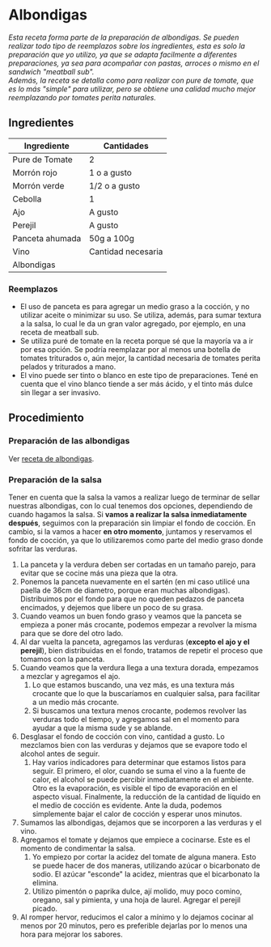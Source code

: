# Albondigas
_Esta receta forma parte de la preparación de albondigas. Se pueden realizar todo tipo de reemplazos sobre los ingredientes, esta es solo la preparación que yo utilizo, ya que se adapta facilmente a diferentes preparaciones, ya sea para acompañar con pastas, arroces o mismo en el sandwich "meatball sub"._  
_Además, la receta se detalla como para realizar con pure de tomate, que es lo más "simple" para utilizar, pero se obtiene una calidad mucho mejor reemplazando por tomates perita naturales._

## Ingredientes
| Ingrediente       | Cantidades            |
| ----------------- | --------------------- |
| Pure de Tomate    | 2                     |
| Morrón rojo       | 1 o a gusto           |
| Morrón verde      | 1/2 o a gusto         |
| Cebolla           | 1                     |
| Ajo               | A gusto               |
| Perejil           | A gusto               |
| Panceta ahumada   | 50g a 100g            |
| Vino              | Cantidad necesaria    |
| Albondigas        |                       |

### Reemplazos
* El uso de panceta es para agregar un medio graso a la cocción, y no utilizar aceite o minimizar su uso. Se utiliza, además, para sumar textura a la salsa, lo cual le da un gran valor agregado, por ejemplo, en una receta de meatball sub.
* Se utiliza puré de tomate en la receta porque sé que la mayoría va a ir por esa opción. Se podría reemplazar por al menos una botella de tomates triturados o, aún mejor, la cantidad necesaria de tomates perita pelados y triturados a mano.
* El vino puede ser tinto o blanco en este tipo de preparaciones. Tené en cuenta que el vino blanco tiende a ser más ácido, y el tinto más dulce sin llegar a ser invasivo.

## Procedimiento
### Preparación de las albondigas
Ver [receta de albondigas](carnes/rojas/albondigas.md).

### Preparación de la salsa
Tener en cuenta que la salsa la vamos a realizar luego de terminar de sellar nuestras albondigas, con lo cual tenemos dos opciones, dependiendo de cuando hagamos la salsa. Si **vamos a realizar la salsa inmediatamente después**, seguimos con la preparación sin limpiar el fondo de cocción. En cambio, si la vamos a hacer **en otro momento**, juntamos y reservamos el fondo de cocción, ya que lo utilizaremos como parte del medio graso donde sofritar las verduras.
1. La panceta y la verdura deben ser cortadas en un tamaño parejo, para evitar que se cocine más una pieza que la otra.
2. Ponemos la panceta nuevamente en el sartén (en mi caso utilicé una paella de 36cm de diametro, porque eran muchas albondigas). Distribuimos por el fondo para que no queden pedazos de panceta encimados, y dejemos que libere un poco de su grasa.
3. Cuando veamos un buen fondo graso y veamos que la panceta se empieza a poner más crocante, podemos empezar a revolver la misma para que se dore del otro lado.
4. Al dar vuelta la panceta, agregamos las verduras (**excepto el ajo y el perejil**), bien distribuidas en el fondo, tratamos de repetir el proceso que tomamos con la panceta.
5. Cuando veamos que la verdura llega a una textura dorada, empezamos a mezclar y agregamos el ajo. 
    1. Lo que estamos buscando, una vez más, es una textura más crocante que lo que la buscaríamos en cualquier salsa, para facilitar a un medio más crocante.
    2. Si buscamos una textura menos crocante, podemos revolver las verduras todo el tiempo, y agregamos sal en el momento para ayudar a que la misma sude y se ablande.
6. Desglasar el fondo de cocción con vino, cantidad a gusto. Lo mezclamos bien con las verduras y dejamos que se evapore todo el alcohol antes de seguir.
    1. Hay varios indicadores para determinar que estamos listos para seguir. El primero, el olor, cuando se suma el vino a la fuente de calor, el alcohol se puede percibir inmediatamente en el ambiente. Otro es la evaporación, es visible el tipo de evaporación en el aspecto visual. Finalmente, la reducción de la cantidad de líquido en el medio de cocción es evidente. Ante la duda, podemos simplemente bajar el calor de cocción y esperar unos minutos.
7. Sumamos las albondigas, dejamos que se incorporen a las verduras y el vino.
8. Agregamos el tomate y dejamos que empiece a cocinarse. Este es el momento de condimentar la salsa.
    1. Yo empiezo por cortar la acidez del tomate de alguna manera. Esto se puede hacer de dos maneras, utilizando azúcar o bicarbonato de sodio. El azúcar "esconde" la acidez, mientras que el bicarbonato la elimina.
    2. Utilizo pimentón o paprika dulce, ají molido, muy poco comino, oregano, sal y pimienta, y una hoja de laurel. Agregar el perejil picado.
9. Al romper hervor, reducimos el calor a mínimo y lo dejamos cocinar al menos por 20 minutos, pero es preferible dejarlas por lo menos una hora para mejorar los sabores.